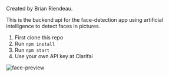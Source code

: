 Created by Brian Riendeau.

This is the backend api for the face-detection app using artificial intelligence to detect faces in pictures.

1. First clone this repo
2. Run `npm install`
3. Run `npm start`
4. Use your own API key at Clarifai

![face-preview](https://user-images.githubusercontent.com/62812999/211224326-f52e8436-b9be-4235-a0fd-e7190464175d.png)
